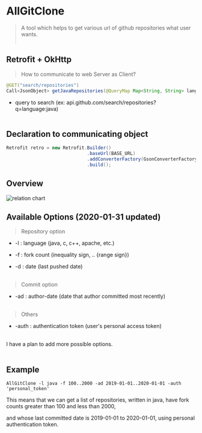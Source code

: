 # AllGitClone
>A tool which helps to get various url of github repositories what user wants.<br /><br />


## Retrofit + OkHttp
>How to communicate to web Server as Client?
```java
@GET("search/repositories")
Call<JsonObject> getJavaRepositories(@QueryMap Map<String, String> lang);
```

  - query to search (ex: api.github.com/search/repositories?q=language:java)<br /><br />


## Declaration to communicating object
```java
Retrofit retro = new Retrofit.Builder()
                              .baseUrl(BASE_URL)
                              .addConverterFactory(GsonConverterFactory.create())
                              .build();
```  


## Overview
![relation chart](https://user-images.githubusercontent.com/49176685/73900207-5edb8c00-48d2-11ea-876d-3e4832ef579e.png)



## Available Options (2020-01-31 updated)
> Repository option

- -l  :  language (java, c, c++, apache, etc.)  <br />

- -f  :  fork count (inequality sign, .. {range sign})  <br />

- -d  :  date (last pushed date)  <br /><br />



> Commit option

- -ad  :  author-date (date that author committed most recently)  <br /><br />



> Others

- -auth  :  authentication token (user's personal access token)  <br /><br />



I have a plan to add more possible options.  <br /><br />



## Example
```linux
AllGitClone -l java -f 100..2000 -ad 2019-01-01..2020-01-01 -auth 'personal_token'  
```

This means that we can get a list of repositories, written in java, have fork counts greater than 100 and less than 2000,  <br />

and whose last committed date is 2019-01-01 to 2020-01-01, using personal authentication token.

